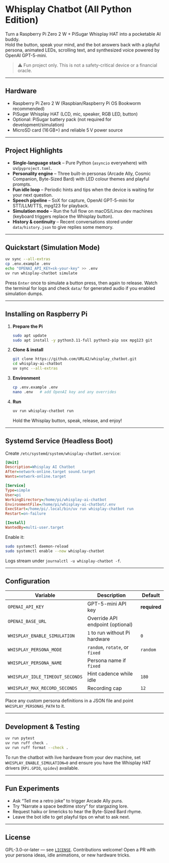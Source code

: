 # Whisplay Chatbot (All Python Edition)

Turn a Raspberry Pi Zero 2 W + PiSugar Whisplay HAT into a pocketable AI buddy.  
Hold the button, speak your mind, and the bot answers back with a playful persona, animated LEDs, scrolling text, and synthesized voice powered by OpenAI GPT-5-mini.

> ⚠️ Fun project only. This is not a safety-critical device or a financial oracle.

---

## Hardware

- Raspberry Pi Zero 2 W (Raspbian/Raspberry Pi OS Bookworm recommended)
- PiSugar Whisplay HAT (LCD, mic, speaker, RGB LED, button)
- Optional: PiSugar battery pack (not required for development/simulation)
- MicroSD card (16 GB+) and reliable 5 V power source

---

## Project Highlights

- **Single-language stack** – Pure Python (`asyncio` everywhere) with uv/`pyproject.toml`.
- **Personality engine** – Three built-in personas (Arcade Ally, Cosmic Companion, Byte-Sized Bard) with LED colour themes and playful prompts.
- **Fun idle loop** – Periodic hints and tips when the device is waiting for your next question.
- **Speech pipeline** – SoX for capture, OpenAI GPT-5-mini for STT/LLM/TTS, mpg123 for playback.
- **Simulation mode** – Run the full flow on macOS/Linux dev machines (keyboard triggers replace the Whisplay button).
- **History & continuity** – Recent conversations stored under `data/history.json` to give replies some memory.

---

## Quickstart (Simulation Mode)

```bash
uv sync --all-extras
cp .env.example .env
echo "OPENAI_API_KEY=sk-your-key" >> .env
uv run whisplay-chatbot simulate
```

Press `Enter` once to simulate a button press, then again to release. Watch the terminal for logs and check `data/` for generated audio if you enabled simulation dumps.

---

## Installing on Raspberry Pi

1. **Prepare the Pi**
   ```bash
   sudo apt update
   sudo apt install -y python3.11-full python3-pip sox mpg123 git
   ```

2. **Clone & install**
   ```bash
   git clone https://github.com/URL42/whisplay_chatbot.git
   cd whisplay-ai-chatbot
   uv sync --all-extras
   ```

3. **Environment**
   ```bash
   cp .env.example .env
   nano .env   # add OpenAI key and any overrides
   ```

4. **Run**
   ```bash
   uv run whisplay-chatbot run
   ```

   Hold the Whisplay button, speak, release, and enjoy!

---

## Systemd Service (Headless Boot)

Create `/etc/systemd/system/whisplay-chatbot.service`:

```ini
[Unit]
Description=Whisplay AI Chatbot
After=network-online.target sound.target
Wants=network-online.target

[Service]
Type=simple
User=pi
WorkingDirectory=/home/pi/whisplay-ai-chatbot
EnvironmentFile=/home/pi/whisplay-ai-chatbot/.env
ExecStart=/home/pi/.local/bin/uv run whisplay-chatbot run
Restart=on-failure

[Install]
WantedBy=multi-user.target
```

Enable it:

```bash
sudo systemctl daemon-reload
sudo systemctl enable --now whisplay-chatbot
```

Logs stream under `journalctl -u whisplay-chatbot -f`.

---

## Configuration

| Variable | Description | Default |
| --- | --- | --- |
| `OPENAI_API_KEY` | GPT-5-mini API key | **required** |
| `OPENAI_BASE_URL` | Override API endpoint (optional) | |
| `WHISPLAY_ENABLE_SIMULATION` | `1` to run without Pi hardware | `0` |
| `WHISPLAY_PERSONA_MODE` | `random`, `rotate`, or `fixed` | `random` |
| `WHISPLAY_PERSONA_NAME` | Persona name if `fixed` | |
| `WHISPLAY_IDLE_TIMEOUT_SECONDS` | Hint cadence while idle | `180` |
| `WHISPLAY_MAX_RECORD_SECONDS` | Recording cap | `12` |

Place any custom persona definitions in a JSON file and point `WHISPLAY_PERSONAS_PATH` to it.

---

## Development & Testing

```bash
uv run pytest
uv run ruff check .
uv run ruff format --check .
```

To run the chatbot with live hardware from your dev machine, set `WHISPLAY_ENABLE_SIMULATION=0` and ensure you have the Whisplay HAT drivers (`RPi.GPIO`, `spidev`) available.

---

## Fun Experiments

- Ask “Tell me a retro joke” to trigger Arcade Ally puns.
- Try “Narrate a space bedtime story” for stargazing lore.
- Request haiku or limericks to hear the Byte-Sized Bard rhyme.
- Leave the bot idle to get playful tips on what to ask next.

---

## License

GPL-3.0-or-later — see [`LICENSE`](LICENSE). Contributions welcome! Open a PR with your persona ideas, idle animations, or new hardware tricks.

